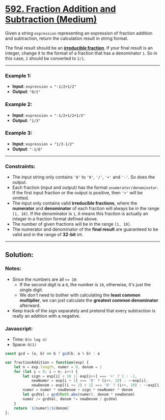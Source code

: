 # [592. Fraction Addition and Subtraction (Medium)](https://leetcode.com/problems/fraction-addition-and-subtraction/)

Given a string `expression` representing an expression of fraction addition and subtraction, return the calculation result in string format.

The final result should be an [**irreducible fraction**](https://en.wikipedia.org/wiki/Irreducible_fraction). If your final result is an integer, change it to the format of a fraction that has a denominator `1`. So in this case, `2` should be converted to `2/1`.

---
### Example 1:
 - **Input**: `expression = "-1/2+1/2"`
 - **Output**: `"0/1"`

### Example 2:
 - **Input**: `expression = "-1/2+1/2+1/3"`
 - **Output**: `"1/3"`

### Example 3:
 - **Input**: `expression = "1/3-1/2"`
 - **Output**: `"-1/6"`

---
### Constraints:
 - The input string only contains `'0'` to `'9'`, `'/'`, `'+'` and `'-'`. So does the output.
 - Each fraction (input and output) has the format `±numerator/denominator`. If the first input fraction or the output is positive, then `'+'` will be omitted.
 - The input only contains valid **irreducible fractions**, where the **numerator** and **denominator** of each fraction will always be in the range `[1, 10]`. If the denominator is `1`, it means this fraction is actually an integer in a fraction format defined above.
 - The number of given fractions will be in the range `[1, 10]`.
 - The numerator and denominator of the **final result** are guaranteed to be valid and in the range of **32-bit** int.

---
## Solution:
### Notes:
 - Since the numbers are all `<= 10`:
   - If the second digit is a `0`, the number is `10`, otherwise, it's just the single digit.
   - We don't need to bother with calculating the **least common multiplier**, we can just calculate the **greatest common denominator** afterward.
 - Keep track of the sign separately and pretend that every subtraction is really an addition with a negative.

### Javascript:
 - Time: `O(n log n)`
 - Space: `O(1)`

```js
const gcd = (a, b) => b ? gcd(b, a % b) : a

var fractionAddition = function(exp) {
    let n = exp.length, numer = 0, denom = 1
    for (let i = 0; i < n; i++) {
        let sign = exp[i] < 10 || exp[i++] === '+' ? 1 : -1,
            newNumer = exp[i + 1] === '0' ? (i++, 10) : ~~exp[i],
            newDenom = exp[(i += 2) + 1] === '0' ? (i++, 10) : ~~exp[i]
        numer = numer * newDenom + sign * newNumer * denom
        let gcdVal = gcd(Math.abs(numer), denom * newDenom)
        numer /= gcdVal, denom *= newDenom / gcdVal
    }
    return `${numer}/${denom}`
};
```
